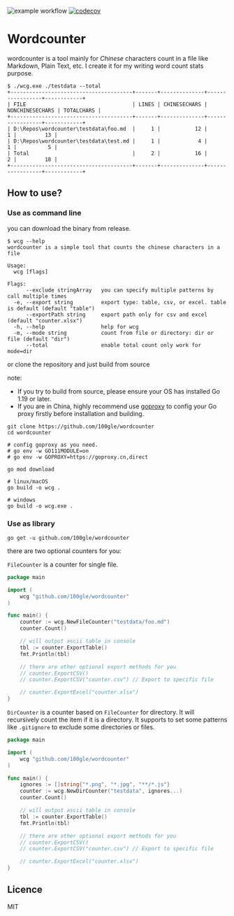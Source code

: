 ![example workflow](https://github.com/100gle/wordcounter/actions/workflows/test-and-coverage.yml/badge.svg)
[![codecov](https://codecov.io/gh/100gle/wordcounter/branch/main/graph/badge.svg?token=WO50205PUY)](https://codecov.io/gh/100gle/wordcounter)

# Wordcounter

wordcounter is a tool mainly for *Chinese* characters count in a file like Markdown, Plain Text, etc. I create it for my writing word count stats purpose.

```plain
$ ./wcg.exe ./testdata --total
+---------------------------------------+-------+--------------+-----------------+------------+
| FILE                                  | LINES | CHINESECHARS | NONCHINESECHARS | TOTALCHARS |
+---------------------------------------+-------+--------------+-----------------+------------+
| D:\Repos\wordcounter\testdata\foo.md  |     1 |           12 |               1 |         13 |
| D:\Repos\wordcounter\testdata\test.md |     1 |            4 |               1 |          5 |
| Total                                 |     2 |           16 |               2 |         18 |
+---------------------------------------+-------+--------------+-----------------+------------+
```

## How to use?

### Use as command line

you can download the binary from release.

```shell
$ wcg --help
wordcounter is a simple tool that counts the chinese characters in a file

Usage:
  wcg [flags]

Flags:
      --exclude stringArray   you can specify multiple patterns by call multiple times
  -e, --export string         export type: table, csv, or excel. table is default (default "table")
      --exportPath string     export path only for csv and excel (default "counter.xlsx")
  -h, --help                  help for wcg
  -m, --mode string           count from file or directory: dir or file (default "dir")
      --total                 enable total count only work for mode=dir
```

or clone the repository and just build from source

note:

- If you try to build from source, please ensure your OS has installed Go 1.19 or later.
- If you are in China, highly recommend use [goproxy](https://goproxy.cn/) to config your Go proxy firstly before installation and building.

```shell
git clone https://github.com/100gle/wordcounter
cd wordcounter

# config goproxy as you need.
# go env -w GO111MODULE=on
# go env -w GOPROXY=https://goproxy.cn,direct

go mod download

# linux/macOS
go build -o wcg .

# windows
go build -o wcg.exe .
```

### Use as library

```shell
go get -u github.com/100gle/wordcounter
```

there are two optional counters for you:

`FileCounter` is a counter for single file.

```go
package main

import (
    wcg "github.com/100gle/wordcounter"
)

func main() {
    counter := wcg.NewFileCounter("testdata/foo.md")
    counter.Count()

    // will output ascii table in console
    tbl := counter.ExportTable()
    fmt.Println(tbl)    

    // there are other optional export methods for you
    // counter.ExportCSV()
    // counter.ExportCSV("counter.csv") // Export to specific file

    // counter.ExportExcel("counter.xlsx")
}
```

`DirCounter` is a counter based on `FileCounter` for directory. It will recursively count the item if it is a directory. It supports to set some patterns like `.gitignore` to exclude some directories or files.

```go
package main

import (
    wcg "github.com/100gle/wordcounter"
)

func main() {
    ignores := []string{"*.png", "*.jpg", "**/*.js"}
    counter := wcg.NewDirCounter("testdata", ignores...)
    counter.Count()

    // will output ascii table in console
    tbl := counter.ExportTable()
    fmt.Println(tbl)

    // there are other optional export methods for you
    // counter.ExportCSV()
    // counter.ExportCSV("counter.csv") // Export to specific file

    // counter.ExportExcel("counter.xlsx")
}
```

## Licence

MIT
